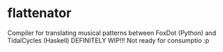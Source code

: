 # flattenator
Compiler for translating musical patterns between FoxDot (Python) and TidalCycles (Haskell)
DEFINITELY WIP!!! Not ready for consumptio :p
